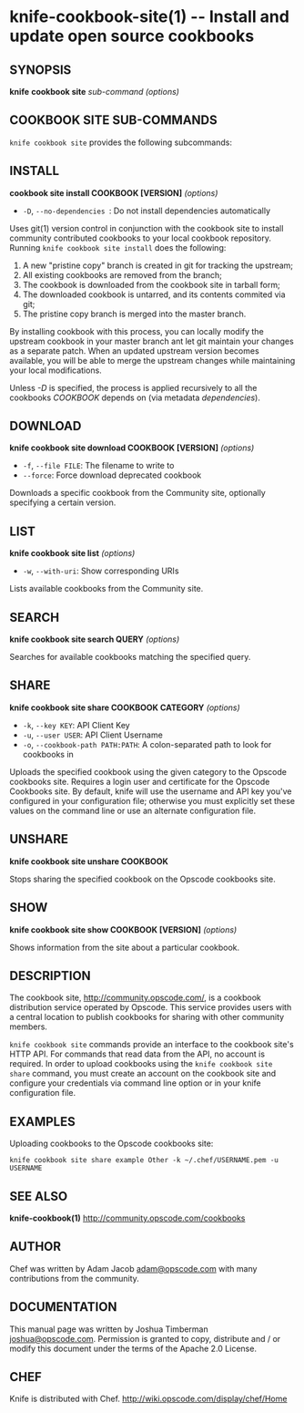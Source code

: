 knife-cookbook-site(1) -- Install and update open source cookbooks
========================================

## SYNOPSIS

__knife__ __cookbook site__ _sub-command_ _(options)_

## COOKBOOK SITE SUB-COMMANDS
`knife cookbook site` provides the following subcommands:

## INSTALL
__cookbook site install COOKBOOK [VERSION]__ _(options)_

  * `-D`, `--no-dependencies `:
    Do not install dependencies automatically

Uses git(1) version control in conjunction with the cookbook site to
install community contributed cookbooks to your local cookbook
repository. Running `knife cookbook site install` does the following:

1. A new "pristine copy" branch is created in git for tracking the
   upstream;
2. All existing cookbooks are removed from the branch;
3. The cookbook is downloaded from the cookbook site in tarball form;
4. The downloaded cookbook is untarred, and its contents commited via git;
5. The pristine copy branch is merged into the master branch.

By installing cookbook with this process, you can locally modify the
upstream cookbook in your master branch ant let git maintain your
changes as a separate patch.  When an updated upstream version becomes
available, you will be able to merge the upstream changes while
maintaining your local modifications.

Unless _-D_ is specified, the process is applied recursively to all the
cookbooks _COOKBOOK_ depends on (via metadata _dependencies_).

## DOWNLOAD
__knife cookbook site download COOKBOOK [VERSION]__ _(options)_

  * `-f`, `--file FILE`:
    The filename to write to
  * `--force`:
    Force download deprecated cookbook

Downloads a specific cookbook from the Community site, optionally
specifying a certain version.

## LIST
__knife cookbook site list__ _(options)_

  * `-w`, `--with-uri`:
    Show corresponding URIs

Lists available cookbooks from the Community site.

## SEARCH
__knife cookbook site search QUERY__ _(options)_

Searches for available cookbooks matching the specified query.

## SHARE
__knife cookbook site share COOKBOOK CATEGORY__ _(options)_

  * `-k`, `--key KEY`:
    API Client Key
  * `-u`, `--user USER`:
    API Client Username
  * `-o`, `--cookbook-path PATH:PATH`:
    A colon-separated path to look for cookbooks in

Uploads the specified cookbook using the given category to the Opscode
cookbooks site. Requires a login user and certificate for the Opscode
Cookbooks site. By default, knife will use the username and API key
you've configured in your configuration file; otherwise you must
explicitly set these values on the command line or use an alternate
configuration file.

## UNSHARE
__knife cookbook site unshare COOKBOOK__

Stops sharing the specified cookbook on the Opscode cookbooks site.

## SHOW
__knife cookbook site show COOKBOOK [VERSION]__ _(options)_

Shows information from the site about a particular cookbook.

## DESCRIPTION
The cookbook site, <http://community.opscode.com/>, is a cookbook
distribution service operated by Opscode. This service provides users
with a central location to publish cookbooks for sharing with other
community members.

`knife cookbook site` commands provide an interface to the cookbook
site's HTTP API. For commands that read data from the API, no account is
required. In order to upload cookbooks using the `knife cookbook site
share` command, you must create an account on the cookbook site and
configure your credentials via command line option or in your knife
configuration file.

## EXAMPLES
Uploading cookbooks to the Opscode cookbooks site:

    knife cookbook site share example Other -k ~/.chef/USERNAME.pem -u USERNAME

## SEE ALSO
   __knife-cookbook(1)__
   <http://community.opscode.com/cookbooks>

## AUTHOR
   Chef was written by Adam Jacob <adam@opscode.com> with many contributions from the community.

## DOCUMENTATION
   This manual page was written by Joshua Timberman <joshua@opscode.com>.
   Permission is granted to copy, distribute and / or modify this document under the terms of the Apache 2.0 License.

## CHEF
   Knife is distributed with Chef. <http://wiki.opscode.com/display/chef/Home>

